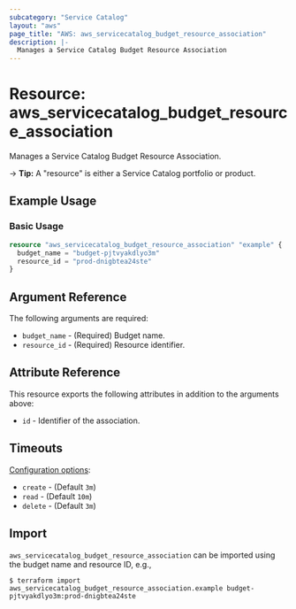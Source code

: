 ```yaml
---
subcategory: "Service Catalog"
layout: "aws"
page_title: "AWS: aws_servicecatalog_budget_resource_association"
description: |-
  Manages a Service Catalog Budget Resource Association
---
```


# Resource: aws_servicecatalog_budget_resource_association

Manages a Service Catalog Budget Resource Association.

-> **Tip:** A "resource" is either a Service Catalog portfolio or product.

## Example Usage

### Basic Usage

```terraform
resource "aws_servicecatalog_budget_resource_association" "example" {
  budget_name = "budget-pjtvyakdlyo3m"
  resource_id = "prod-dnigbtea24ste"
}
```

## Argument Reference

The following arguments are required:

* `budget_name` - (Required) Budget name.
* `resource_id` - (Required) Resource identifier.

## Attribute Reference

This resource exports the following attributes in addition to the arguments above:

* `id` - Identifier of the association.

## Timeouts

[Configuration options](https://developer.hashicorp.com/terraform/language/resources/syntax#operation-timeouts):

- `create` - (Default `3m`)
- `read` - (Default `10m`)
- `delete` - (Default `3m`)

## Import

`aws_servicecatalog_budget_resource_association` can be imported using the budget name and resource ID, e.g.,

```
$ terraform import aws_servicecatalog_budget_resource_association.example budget-pjtvyakdlyo3m:prod-dnigbtea24ste
```
